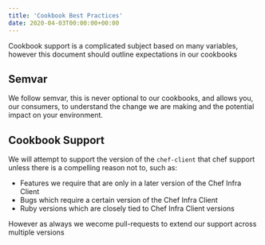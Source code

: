```yaml
---
title: 'Cookbook Best Practices'
date: 2020-04-03T00:00:00+00:00
---
```


Cookbook support is a complicated subject based on many variables, however this document should outline expectations in our cookbooks

## Semvar

We follow semvar, this is never optional to our cookbooks, and allows you, our consumers, to understand the change we are making and the potential impact on your environment.

## Cookbook Support

We will attempt to support the version of the `chef-client` that chef support unless there is a compelling reason not to, such as:

- Features we require that are only in a later version of the Chef Infra Client
- Bugs which require a certain version of the Chef Infra Client
- Ruby versions which are closely tied to Chef Infra Client versions

However as always we wecome pull-requests to extend our support across multiple versions
